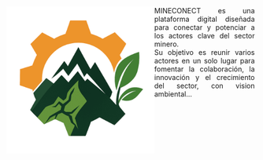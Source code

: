 <img align="left" alt="Min" width="300"  src="./Static/Img/Min.png"/>


<div align="justify">
  MINECONECT es una plataforma digital diseñada para conectar y potenciar a los actores clave del sector minero.<br>
  Su objetivo es reunir varios actores en un solo lugar para fomentar la colaboración, la innovación y el crecimiento del sector, con vision ambiental...
</div>



